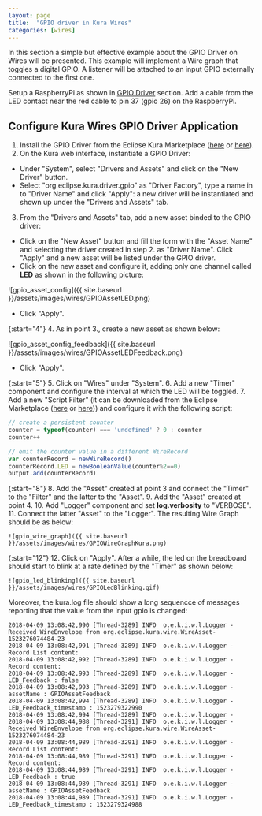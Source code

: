 ```yaml
---
layout: page
title:  "GPIO driver in Kura Wires"
categories: [wires]
---
```


In this section a simple but effective example about the GPIO Driver on Wires will be presented. This example will implement a Wire graph that toggles a digital GPIO. A listener will be attached to an input GPIO externally connected to the first one.

Setup a RaspberryPi as shown in [GPIO Driver](../devices/1-gpio-driver.html#drive-a-led-using-the-gpio-driver) section. Add a cable from the LED contact near the red cable to pin 37 (gpio 26) on the RaspberryPi.

## Configure Kura Wires GPIO Driver Application

1. Install the GPIO Driver from the Eclipse Kura Marketplace ([here](https://marketplace.eclipse.org/content/gpio-driver-eclipse-kura-3xy) or [here](https://marketplace.eclipse.org/content/gpio-driver-eclipse-kura-4xy)).
2. On the Kura web interface, instantiate a GPIO Driver:
  * Under "System", select "Drivers and Assets" and click on the "New Driver" button.
  * Select "org.eclipse.kura.driver.gpio" as "Driver Factory", type a name in to "Driver Name" and click "Apply": a new driver will be instantiated and shown up under the "Drivers and Assets" tab.
3. From the "Drivers and Assets" tab, add a new asset binded to the GPIO driver:
  * Click on the "New Asset" button and fill the form with the "Asset Name" and selecting the driver created in step 2. as "Driver Name". Click "Apply" and a new asset will be listed under the GPIO driver.
  * Click on the new asset and configure it, adding only one channel called **LED** as shown in the following picture:

  ![gpio_asset_config]({{ site.baseurl }}/assets/images/wires/GPIOAssetLED.png)

  * Click "Apply".

{:start="4"}
4. As in point 3., create a new asset as shown below:

  ![gpio_asset_config_feedback]({{ site.baseurl }}/assets/images/wires/GPIOAssetLEDFeedback.png)

  * Click "Apply".

{:start="5"}
5. Click on "Wires" under "System".
6. Add a new "Timer" component and configure the interval at which the LED will be toggled.
7. Add a new "Script Filter" (it can be downloaded from the Eclipse Marketplace ([here](https://marketplace.eclipse.org/content/wires-script-filter-kura-3xy-0) or [here](https://marketplace.eclipse.org/content/wires-script-filter-kura-4xy))) and configure it with the following script:

```javascript
// create a persistent counter
counter = typeof(counter) === 'undefined' ? 0 : counter
counter++

// emit the counter value in a different WireRecord
var counterRecord = newWireRecord()
counterRecord.LED = newBooleanValue(counter%2==0)
output.add(counterRecord)
```

{:start="8"}
8. Add the "Asset" created at point 3 and connect the "Timer" to the "Filter" and the latter to the "Asset".
9. Add the "Asset" created at point 4.
10. Add "Logger" component and set **log.verbosity** to "VERBOSE".
11. Connect the latter "Asset" to the "Logger". The resulting Wire Graph should be as below:

    ![gpio_wire_graph]({{ site.baseurl }}/assets/images/wires/GPIOWireGraphKura.png)

{:start="12"}
12. Click on "Apply". After a while, the led on the breadboard should start to blink at a rate defined by the "Timer" as shown below:

    ![gpio_led_blinking]({{ site.baseurl }}/assets/images/wires/GPIOLedBlinking.gif)

Moreover, the kura.log file should show a long sequencce of messages reporting that the value from the input gpio is changed:

```
2018-04-09 13:08:42,990 [Thread-3289] INFO  o.e.k.i.w.l.Logger - Received WireEnvelope from org.eclipse.kura.wire.WireAsset-1523276074484-23
2018-04-09 13:08:42,991 [Thread-3289] INFO  o.e.k.i.w.l.Logger - Record List content: 
2018-04-09 13:08:42,992 [Thread-3289] INFO  o.e.k.i.w.l.Logger -   Record content: 
2018-04-09 13:08:42,993 [Thread-3289] INFO  o.e.k.i.w.l.Logger -     LED_Feedback : false
2018-04-09 13:08:42,993 [Thread-3289] INFO  o.e.k.i.w.l.Logger -     assetName : GPIOAssetFeedback
2018-04-09 13:08:42,994 [Thread-3289] INFO  o.e.k.i.w.l.Logger -     LED_Feedback_timestamp : 1523279322990
2018-04-09 13:08:42,994 [Thread-3289] INFO  o.e.k.i.w.l.Logger - 
2018-04-09 13:08:44,988 [Thread-3291] INFO  o.e.k.i.w.l.Logger - Received WireEnvelope from org.eclipse.kura.wire.WireAsset-1523276074484-23
2018-04-09 13:08:44,989 [Thread-3291] INFO  o.e.k.i.w.l.Logger - Record List content: 
2018-04-09 13:08:44,989 [Thread-3291] INFO  o.e.k.i.w.l.Logger -   Record content: 
2018-04-09 13:08:44,989 [Thread-3291] INFO  o.e.k.i.w.l.Logger -     LED_Feedback : true
2018-04-09 13:08:44,989 [Thread-3291] INFO  o.e.k.i.w.l.Logger -     assetName : GPIOAssetFeedback
2018-04-09 13:08:44,989 [Thread-3291] INFO  o.e.k.i.w.l.Logger -     LED_Feedback_timestamp : 1523279324988
```


